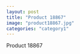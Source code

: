 ```yaml
---
layout: post
title: "Product 18867"
image: "product18867.jpg"
categories: "category1"
---
```

Product 18867

